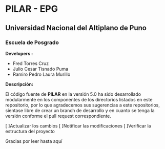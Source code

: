 # PILAR - EPG
## Universidad Nacional del Altiplano de Puno
### Escuela de Posgrado

**Developers :**
- Fred Torres Cruz
- Julio Cesar Tisnado Puma
- Ramiro Pedro Laura Murillo

**Descripción:**

El código fuente de **PILAR** en la versión 5.0 ha sido desarrollado modularmente
en los componentes de los directorios listados en este repositorio, por lo que agradecemos 
sus sugerencias a este repositorios, sientase libre de crear un branch de desarrollo y 
en cuanto se tenga la versión conforme el pull request correspondiente.

[ ]Actualizar los cambios
[ ]Notificar las modificaciones
[ ]Verificar la estructura del proyecto

Gracias por leer hasta aquí



